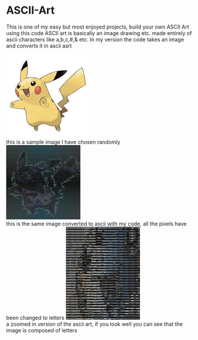 # ASCII-Art
This is one of my easy but most enjoyed projects, build your own ASCII Art using this code
ASCII art is basically an image drawing etc. made entirely of ascii characters like a,b,c,#,& etc.
In my version the code takes an image and converts it in ascii asrt

<img src="https://raw.githubusercontent.com/PradyumnVikram/ASCII-Art/master/sample_images/original.jpg" />
<br> this is a sample image I have chosen randomly

<img src="https://raw.githubusercontent.com/PradyumnVikram/ASCII-Art/master/sample_images/ascii.PNG" width = "200" height="200">
<br> this is the same image converted to ascii with my code, all the pixels have been changed to letters

<img src="https://raw.githubusercontent.com/PradyumnVikram/ASCII-Art/master/sample_images/ascii2.PNG" width = "200" height="250">
<br> a zoomed in version of the ascii art, if you look well you can see that the image is composed of letters
